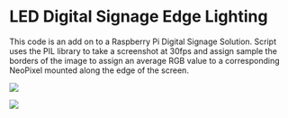 # LED Digital Signage Edge Lighting
This code is an add on to a Raspberry Pi Digital Signage Solution. 
Script uses the PIL library to take a screenshot at 30fps and assign sample the borders of the image to assign an average RGB value to a corresponding NeoPixel mounted along the edge of the screen.



![](https://github.com/krum04/LED-Digital-Signage-Edge-Lighting/blob/master/ledExample.gif?raw=true)



![](https://github.com/krum04/LED-Digital-Signage-Edge-Lighting/blob/master/Rainbow.jpg?raw=true)